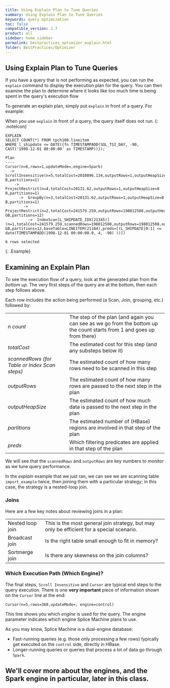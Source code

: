 ```yaml
---
title: Using Explain Plan to Tune Queries
summary: Using Explain Plan to Tune Queries
keywords: query optimization
toc: false
compatible_version: 2.7
product: all
sidebar: home_sidebar
permalink: bestpractices_optimizer_explain.html
folder: BestPractices/Optimizer
---
```

<section>
<div class="TopicContent" data-swiftype-index="true" markdown="1">

# Using Explain Plan to Tune Queries

If you have a query that is not performing as expected, you can run the `explain` command to display the execution plan for the query. You can then examine the plan to determine where it looks like too much time is being spent in the query's execution flow

To generate an explain plan, simply put `explain` in front of a query. For example:

When you use `explain` in front of a query, the query itself does not run.
{: .noteIcon}


```
EXPLAIN
SELECT COUNT(*) FROM tpch100.lineitem
WHERE l_shipdate <= DATE({fn TIMESTAMPADD(SQL_TSI_DAY, -90, CAST('1998-12-01 00:00:00' as TIMESTAMP))});

Plan
----
Cursor(n=6,rows=1,updateMode=,engine=Spark)
  ->  ScrollInsensitive(n=5,totalCost=2010896.134,outputRows=1,outputHeapSize=0 B,partitions=1)
    ->  ProjectRestrict(n=4,totalCost=20131.62,outputRows=1,outputHeapSize=0 B,partitions=1)
      ->  GroupBy(n=3,totalCost=20131.62,outputRows=1,outputHeapSize=0 B,partitions=1)
        ->  ProjectRestrict(n=2,totalCost=241579.259,outputRows=198012508,outputHeapSize=1.014 GB,partitions=12)
          ->  IndexScan[L_SHIPDATE_IDX(21345)](n=1,totalCost=241579.259,scannedRows=198012508,outputRows=198012508,outputHeapSize=1.014 GB,partitions=12,baseTable=LINEITEM(21184),preds=[(L_SHIPDATE[0:1] <= date(TIMESTAMPADD(1998-12-01 00:00:00.0, 4, -90) ))])

6 rows selected
```
{: .Example}


## Examining an Explain Plan

To see the execution flow of a query, look at the generated plan from the *bottom up.*  The very first steps of the query are at the bottom, then each step follows above.

Each row includes the action being performed (a Scan, Join, grouping, etc.) followed by:

<table class="noBorder">
    <col />
    <col />
    <tbody>
        <tr>
            <td><em>n count</em></td>
            <td>The step of the plan (and again you can see as we go from the bottom up the count starts from 1 and goes up from there)</td>
        </tr>
        <tr>
            <td><em>totalCost</em></td>
            <td>The estimated cost for this step (and any substeps below it)</td>
        </tr>
        <tr>
            <td><em>scannedRows (for Table or Index Scan steps)</em></td>
            <td>The estimated count of how many rows need to be scanned in this step</td>
        </tr>
        <tr>
            <td><em>outputRows</em></td>
            <td>The estimated count of how many rows are passed to the next step in the plan</td>
        </tr>
        <tr>
            <td><em>outputHeapSize</em></td>
            <td>The estimated count of how much data is passed to the next step in the plan</td>
        </tr>
        <tr>
            <td><em>partitions</em></td>
            <td>The estimated number of (HBase) regions are involved in that step of the plan</td>
        </tr>
        <tr>
            <td><em>preds</em></td>
            <td>Which filtering predicates are applied in that step of the plan</td>
        </tr>
    </tbody>
</table>

We will see that the `scannedRows` and `outputRows` are key numbers to monitor as we tune query performance.

In the *explain* example that we just ran, we can see we are scanning table `import_example` twice, then joining them with a particular strategy; in this case, the strategy is a nested-loop join.

### Joins

Here are a few key notes about reviewing joins in a plan:

<table class="noBorder">
    <col />
    <col />
    <tbody>
        <tr>
            <td>Nested loop join</td>
            <td>This is the most general join strategy, but may only be efficient for a special scenario.</td>
        </tr>
        <tr>
            <td>Broadcast join</td>
            <td>Is the right table small enough to fit in memory?</td>
        </tr>
        <tr>
            <td>Sortmerge join</td>
            <td>Is there any skewness on the join columns?</td>
        </tr>
    </tbody>
</table>


### Which Execution Path (Which Engine)?
The final steps, `Scroll Insensitive` and `Cursor` are typical end steps to the query execution.  There is one __very important__ piece of information shown on the `Cursor` line at the end:

    Cursor(n=5,rows=360,updateMode=, engine=control)

This line shows you which *engine* is used for the query. The engine parameter indicates which engine Splice Machine plans to use.

<div class="noteIcon">
<p>As you may know, Splice Machine is a dual-engine database:</p>
<ul style="margin-bottom:0; padding-bottom:0">
<li>Fast-running queries (e.g. those only processing a few rows) typically get executed on the <code>control</code> side, directly in HBase.</li>
<li>Longer-running queries or queries that process a lot of data go through <code>Spark</code>.</li>
</ul>
</div>

We'll cover more about the engines, and the Spark engine in particular, later in this class.
================================================================================



</div>
</section>
